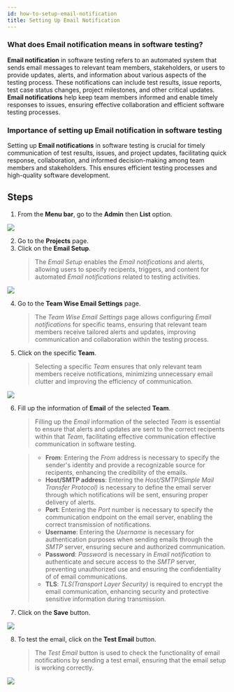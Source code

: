 ```yaml
---
id: how-to-setup-email-notification
title: Setting Up Email Notification
---
```


### What does Email notification means in software testing?

**Email notification** in software testing refers to an automated system that sends email messages to relevant team members, stakeholders, or users to provide updates, alerts, and information about various aspects of the testing process. These notifications can include test results, issue reports, test case status changes, project milestones, and other critical updates.  
**Email notifications** help keep team members informed and enable timely responses to issues, ensuring effective collaboration and efficient software testing processes.

### Importance of setting up Email notification in software testing

Setting up **Email notifications** in software testing is crucial for timely communication of test results, issues, and project updates, facilitating quick response, collaboration, and informed decision-making among team members and stakeholders. This ensures efficient testing processes and high-quality software development.

## Steps

1. From the **Menu bar**, go to the **Admin** then **List** option.

![](/img/how-tos/how-to-setup-email-notification/admin-list.png)

2. Go to the **Projects** page.
3. Click on the **Email Setup**.
   > The *Email Setup* enables the *Email notifications* and alerts, allowing users to specify recipents, triggers, and content for automated *Email notifications* related to testing activities.

![](/img/how-tos/how-to-setup-email-notification/email-setup.png)

4. Go to the **Team Wise Email Settings** page.
   > The *Team Wise Email Settings* page allows configuring *Email notifications* for specific teams, ensuring that relevant team members receive tailored alerts and updates, improving communication and collaboration within the testing process.
5. Click on the specific **Team**.
   > Selecting a specific *Team* ensures that only relevant team members receive notifications, minimizing unnecessary email clutter and improving the efficiency of communication.

![](/img/how-tos/how-to-setup-email-notification/email-team.png)

6. Fill up the information of **Email** of the selected **Team**.
   > Filling up the *Email* information of the selected *Team* is essential to ensure that alerts and updates are sent to the correct recipents within that *Team*, facilitating effective communication effective communication in software testing.  

   > * **From**: Entering the *From* address is necessary to specify the sender's identity and provide a recognizable source for recipents, enhancing the credibility of the emails.  
   > * **Host/SMTP address**: Entering the *Host/SMTP(Simple Mail Transfer Protocol)* is necessary to define the email server through which notifications will be sent, ensuring proper delivery of alerts.    
   > * **Port**: Entering the *Port* number is necessary to specify the communication endpoint on the email server, enabling the correct transmission of notifications.  
   > * **Username**: Entering the *Username* is necessary for authentication purposes when sending emails through the *SMTP* server, ensuring secure and authorized communication.  
   > * **Password**: *Password* is necessary in *Email notification*  to authenticate and secure access to the *SMTP* server, preventing unauthorized use and ensuring the confidentiality of of email communications.  
   > * **TLS**: *TLS(Transport Layer Security)* is required to encrypt the email communication, enhancing security and protective sensitive information during transmission.
7. Click on the **Save** button.

![](/img/how-tos/how-to-setup-email-notification/save-email.png)

8. To test the email, click on the **Test Email** button.
   > The *Test Email* button is used to check the functionality of email notifications by sending a test email, ensuring that the email setup is working correctly.

![](/img/how-tos/how-to-setup-email-notification/test-email.png)

